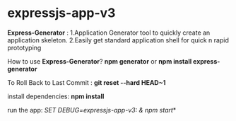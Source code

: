 # expressjs-app-v3

**Express-Generator** :
1.Application Generator tool to quickly create an application skeleton.
2.Easily get standard application shell for quick n rapid prototyping

How to use **Express-Generator**?
**npm generator** or **npm install express-generator**

To Roll Back to Last Commit : **git reset --hard HEAD~1**


install dependencies: **npm install**

run the app: **SET DEBUG=expressjs-app-v3:* & npm start**

